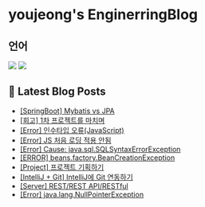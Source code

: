 # youjeong's EnginerringBlog

## 언어

<p>
  <img src="https://img.shields.io/badge/java-007396?style=flat-square&logo=OpenJDK&logoColor=white">
  <img src="https://img.shields.io/badge/GoLand-000000?style=flat-square&logo=Goland&logoColor=white"/>
  <img alt="" src= "https://img.shields.io/badge/JavaScript-F7DF1E?style=flat-square&logo=JavaScript&logoColor=white"/> 
</p>

## 📕 Latest Blog Posts

<ul><li><a href='https://hu-studyrecord.tistory.com/95' target='_blank'>[SpringBoot] Mybatis vs JPA</a></li><li><a href='https://hu-studyrecord.tistory.com/94' target='_blank'>[회고] 1차 프로젝트를 마치며</a></li><li><a href='https://hu-studyrecord.tistory.com/93' target='_blank'>[Error] 인수타입 오류(JavaScript)</a></li><li><a href='https://hu-studyrecord.tistory.com/92' target='_blank'>[Error] JS 처음 로딩 적용 안됨</a></li><li><a href='https://hu-studyrecord.tistory.com/91' target='_blank'>[Error] Cause: java.sql.SQLSyntaxErrorException</a></li><li><a href='https://hu-studyrecord.tistory.com/90' target='_blank'>[ERROR] beans.factory.BeanCreationException</a></li><li><a href='https://hu-studyrecord.tistory.com/89' target='_blank'>[Project] 프로젝트 기획하기</a></li><li><a href='https://hu-studyrecord.tistory.com/88' target='_blank'>[IntelliJ + Git] IntelliJ에 Git 연동하기</a></li><li><a href='https://hu-studyrecord.tistory.com/87' target='_blank'>[Server] REST/REST API/RESTful</a></li><li><a href='https://hu-studyrecord.tistory.com/86' target='_blank'>[Error] java.lang.NullPointerException</a></li></ul>